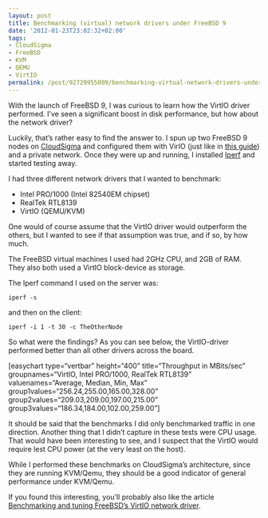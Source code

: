 ```yaml
---
layout: post
title: Benchmarking (virtual) network drivers under FreeBSD 9
date: '2012-01-23T23:02:32+02:00'
tags:
- CloudSigma
- FreeBSD
- KVM
- QEMU
- VirtIO
permalink: /post/92729955009/benchmarking-virtual-network-drivers-under-freebsd-9
---
```

With the launch of FreeBSD 9, I was curious to learn how the VirtIO driver performed. I’ve seen a significant boost in disk performance, but how about the network driver?

Luckily, that’s rather easy to find the answer to. I spun up two FreeBSD 9 nodes on [CloudSigma](http://cloudsigma.com/) and configured them with VirIO (just like in [this guide](http://viktorpetersson.com/2012/01/16/how-to-upgrade-freebsd-8-2-to-freebsd-9-0-with-virtio/)) and a private network. Once they were up and running, I installed [Iperf](http://sourceforge.net/projects/iperf/) and started testing away.

I had three different network drivers that I wanted to benchmark:

*   Intel PRO/1000 (Intel 82540EM chipset)
*   RealTek RTL8139
*   VirtIO (QEMU/KVM)

  
One would of course assume that the VirtIO driver would outperform the others, but I wanted to see if that assumption was true, and if so, by how much.

The FreeBSD virtual machines I used had 2GHz CPU, and 2GB of RAM. They also both used a VirtIO block-device as storage.

The Iperf command I used on the server was:

    iperf -s

and then on the client:

    iperf -i 1 -t 30 -c TheOtherNode

So what were the findings? As you can see below, the VirtIO-driver performed better than all other drivers across the board.

\[easychart type=“vertbar” height=“400” title=“Throughput in MBits/sec” groupnames=“VirtIO, Intel PRO/1000, RealTek RTL8139” valuenames=“Average, Median, Min, Max” group1values=“256.24,255.00,165.00,328.00” group2values=“209.03,209.00,197.00,215.00” group3values=“186.34,184.00,102.00,259.00”\]

It should be said that the benchmarks I did only benchmarked traffic in one direction. Another thing that I didn’t capture in these tests were CPU usage. That would have been interesting to see, and I suspect that the VirtIO would require lest CPU power (at the very least on the host).

While I performed these benchmarks on CloudSigma’s architecture, since they are running KVM/Qemu, they should be a good indicator of general performance under KVM/Qemu.

If you found this interesting, you’ll probably also like the article [Benchmarking and tuning FreeBSD’s VirtIO network driver](http://viktorpetersson.com/2012/01/24/benchmarking-and-tuning-freebsds-virtio-network-driver/).

